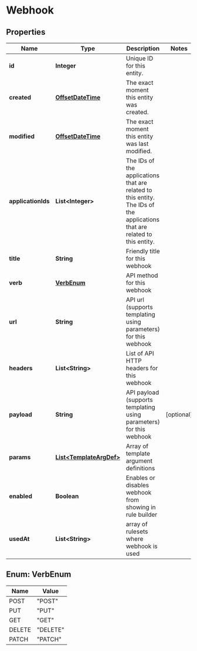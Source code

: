 
# Webhook

## Properties
Name | Type | Description | Notes
------------ | ------------- | ------------- | -------------
**id** | **Integer** | Unique ID for this entity. | 
**created** | [**OffsetDateTime**](OffsetDateTime.md) | The exact moment this entity was created. | 
**modified** | [**OffsetDateTime**](OffsetDateTime.md) | The exact moment this entity was last modified. | 
**applicationIds** | **List&lt;Integer&gt;** | The IDs of the applications that are related to this entity. The IDs of the applications that are related to this entity. | 
**title** | **String** | Friendly title for this webhook | 
**verb** | [**VerbEnum**](#VerbEnum) | API method for this webhook | 
**url** | **String** | API url (supports templating using parameters) for this webhook | 
**headers** | **List&lt;String&gt;** | List of API HTTP headers for this webhook | 
**payload** | **String** | API payload (supports templating using parameters) for this webhook |  [optional]
**params** | [**List&lt;TemplateArgDef&gt;**](TemplateArgDef.md) | Array of template argument definitions | 
**enabled** | **Boolean** | Enables or disables webhook from showing in rule builder | 
**usedAt** | **List&lt;String&gt;** | array of rulesets where webhook is used | 


<a name="VerbEnum"></a>
## Enum: VerbEnum
Name | Value
---- | -----
POST | &quot;POST&quot;
PUT | &quot;PUT&quot;
GET | &quot;GET&quot;
DELETE | &quot;DELETE&quot;
PATCH | &quot;PATCH&quot;




